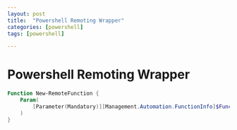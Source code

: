```yaml
---
layout: post
title:  "Powershell Remoting Wrapper"
categories: [powershell]
tags: [powershell]

---
```


# Powershell Remoting Wrapper

``` powershell
Function New-RemoteFunction {
    Param(
        [Parameter(Mandatory)][Management.Automation.FunctionInfo]$FunctionInfo
    )
}
```
